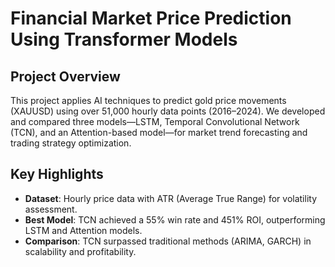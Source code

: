 # Financial Market Price Prediction Using Transformer Models

## Project Overview
This project applies AI techniques to predict gold price movements (XAUUSD) using over 51,000 hourly data points (2016–2024). We developed and compared three models—LSTM, Temporal Convolutional Network (TCN), and an Attention-based model—for market trend forecasting and trading strategy optimization.

## Key Highlights
- **Dataset**: Hourly price data with ATR (Average True Range) for volatility assessment.
- **Best Model**: TCN achieved a 55% win rate and 451% ROI, outperforming LSTM and Attention models.
- **Comparison**: TCN surpassed traditional methods (ARIMA, GARCH) in scalability and profitability.

